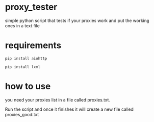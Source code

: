 # proxy_tester
simple python script that tests if your proxies work and put the working ones in a text file
# requirements 
`pip install aiohttp`

`pip install lxml`
# how to use
you need your proxies list in a file called proxies.txt.

Run the script and once it finishes it will create a new file called proxies_good.txt


